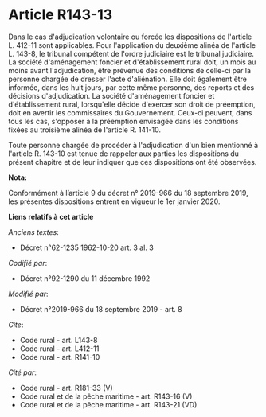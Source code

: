 # Article R143-13

Dans le cas d'adjudication volontaire ou forcée les dispositions de l'article L. 412-11 sont applicables. Pour l'application
du deuxième alinéa de l'article L. 143-8, le tribunal compétent de l'ordre judiciaire est le tribunal judiciaire. La société
d'aménagement foncier et d'établissement rural doit, un mois au moins avant l'adjudication, être prévenue des conditions de
celle-ci par la personne chargée de dresser l'acte d'aliénation. Elle doit également être informée, dans les huit jours, par
cette même personne, des reports et des décisions d'adjudication. La société d'aménagement foncier et d'établissement rural,
lorsqu'elle décide d'exercer son droit de préemption, doit en avertir les commissaires du Gouvernement. Ceux-ci peuvent, dans
tous les cas, s'opposer à la préemption envisagée dans les conditions fixées au troisième alinéa de l'article R. 141-10.

Toute personne chargée de procéder à l'adjudication d'un bien mentionné à l'article R. 143-10 est tenue de rappeler aux
parties les dispositions du présent chapitre et de leur indiquer que ces dispositions ont été observées.

**Nota:**

Conformément à l’article 9 du décret n° 2019-966 du 18 septembre 2019, les présentes dispositions entrent en vigueur le 1er
janvier 2020.

**Liens relatifs à cet article**

_Anciens textes_:

  - Décret n°62-1235 1962-10-20 art. 3 al. 3

_Codifié par_:

  - Décret n°92-1290 du 11 décembre 1992

_Modifié par_:

  - Décret n°2019-966 du 18 septembre 2019 - art. 8

_Cite_:

  - Code rural - art. L143-8
  - Code rural - art. L412-11
  - Code rural - art. R141-10

_Cité par_:

  - Code rural - art. R181-33 (V)
  - Code rural et de la pêche maritime - art. R143-16 (V)
  - Code rural et de la pêche maritime - art. R143-21 (VD)
